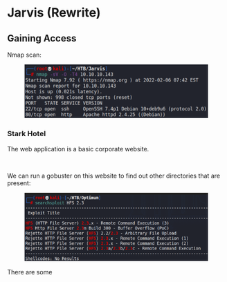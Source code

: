 # Jarvis (Rewrite)

## Gaining Access

Nmap scan:

<figure><img src="../../../.gitbook/assets/image (6) (1) (1).png" alt=""><figcaption></figcaption></figure>

### Stark Hotel

The web application is a basic corporate website.

<figure><img src="../../../.gitbook/assets/image (3) (4) (3).png" alt=""><figcaption></figcaption></figure>

We can run a gobuster on this website to find out other directories that are present:

<figure><img src="../../../.gitbook/assets/image (12) (2).png" alt=""><figcaption></figcaption></figure>

There are some&#x20;
